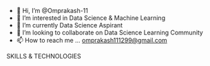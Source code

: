 - 👋 Hi, I’m @Omprakash-11
- 👀 I’m interested in Data Science & Machine Learning 
- 🌱 I’m currently Data Science Aspirant
- 💞️ I’m looking to collaborate on Data Science Learning Community 
- 📫 How to reach me ... omprakash111299@gmail.com


<!---
Omprakash-11/Omprakash-11 is a ✨ special ✨ repository because its `README.md` (this file) appears on your GitHub profile.
You can click the Preview link to take a look at your changes.
--->
SKILLS & TECHNOLOGIES

